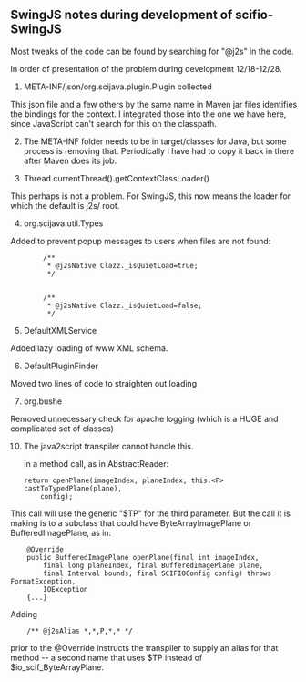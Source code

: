 ## SwingJS notes during development of scifio-SwingJS


Most tweaks of the code can be found by searching for "@j2s" in the code. 

In order of presentation of the problem during development 12/18-12/28.

1. META-INF/json/org.scijava.plugin.Plugin collected

This json file and a few others by the same name in Maven jar files identifies the bindings for the context. I integrated those into the one we have here, since JavaScript can't search for this on the classpath. 

2. The META-INF folder needs to be in target/classes for Java, but some process is removing that. Periodically I have had to copy it back in there after Maven does its job.

3. Thread.currentThread().getContextClassLoader() 

This perhaps is not a problem. For SwingJS, this now means the loader for which the default is j2s/ root.

4. org.scijava.util.Types

Added to prevent popup messages to users when files are not found:

			/**
			 * @j2sNative Clazz._isQuietLoad=true;
			 */


			/**
			 * @j2sNative Clazz._isQuietLoad=false;
			 */


5. DefaultXMLService

Added lazy loading of www XML schema.

6. DefaultPluginFinder 

Moved two lines of code to straighten out loading

7. org.bushe

Removed unnecessary check for apache logging (which is a HUGE and complicated set of classes)

10. The java2script transpiler cannot handle this.<P> in a method call, as in AbstractReader:

		return openPlane(imageIndex, planeIndex, this.<P> castToTypedPlane(plane),
			config);


This call will use the generic "$TP" for the third parameter. But the call it is making is to a subclass that could have ByteArrayImagePlane or BufferedImagePlane, as in:


		@Override
		public BufferedImagePlane openPlane(final int imageIndex,
			final long planeIndex, final BufferedImagePlane plane,
			final Interval bounds, final SCIFIOConfig config) throws FormatException,
			IOException
		{...}

Adding 

		/** @j2sAlias *,*,P,*,* */ 

prior to the @Override instructs the transpiler to supply an alias for that method -- a second name that uses $TP instead of $io\_scif\_ByteArrayPlane. 

